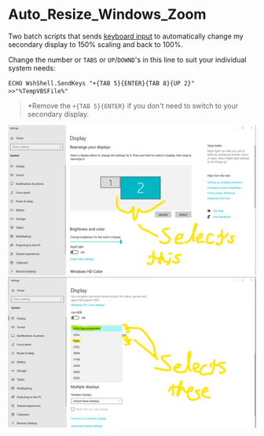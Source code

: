 # Auto_Resize_Windows_Zoom

Two batch scripts that sends [keyboard input](https://ss64.com/vb/sendkeys.html) to automatically change my secondary display to 150% scaling and back to 100%.

Change the number or `TABS` or `UP`/`DOWND`'s in this line to suit your individual system needs:
```
ECHO WshShell.SendKeys "+{TAB 5}{ENTER}{TAB 8}{UP 2}"     >>"%TempVBSFile%"
```
> *Remove the `+{TAB 5}{ENTER}` if you don't need to switch to your secondary display.

![](second_display.png)
![](scaling.png)